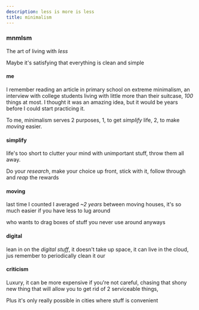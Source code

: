 ```yaml
---
description: less is more is less
title: minimalism
---
```

### mnmlsm

The art of living with _less_

Maybe it's satisfying that everything is clean and simple

#### me

I remember reading an article in primary school on extreme minimalism,
an interview with college students living with little more than their suitcase,
_100_ things at most.
I thought it was an amazing idea,
but it would be years before I could start practicing it.

To me, minimalism serves 2 purposes,
1, to get _simplify_ life,
2, to make _moving_ easier.

#### simplify

life's too short to clutter your mind with unimportant stuff,
throw them all away.

Do your _research_,
make your choice up front,
stick with it,
follow through and _reap_ the rewards

#### moving

last time I counted I averaged _~2 years_ between moving houses,
it's so much easier if you have less to lug around

who wants to drag boxes of stuff you never use around anyways

#### digital

lean in on the _digital stuff_,
it doesn't take up space,
it can live in the cloud,
jus remember to periodically clean it our

#### criticism

Luxury,
it can be more expensive if you're not careful,
chasing that shony new thing that will allow you to get rid of 2 serviceable things,

Plus it's only really possible in cities where stuff is convenient